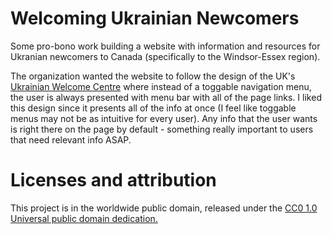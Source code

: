 # Welcoming Ukrainian Newcomers 
Some pro-bono work building a website with information and resources for Ukranian newcomers to Canada (specifically to the Windsor-Essex region). 

The organization wanted the website to follow the design of the UK's [Ukrainian Welcome Centre](https://www.ukrainianwelcomecentre.org/) where instead of a toggable navigation menu, the user is always presented with menu bar with all of the page links. I liked this design since it presents all of the info at once (I feel like toggable menus may not be as intuitive for every user). Any info that the user wants is right there on the page by default - something really important to users that need relevant info ASAP.

# Licenses and attribution
This project is in the worldwide public domain, released under the [CC0 1.0 Universal public domain dedication.](https://creativecommons.org/publicdomain/zero/1.0/)
